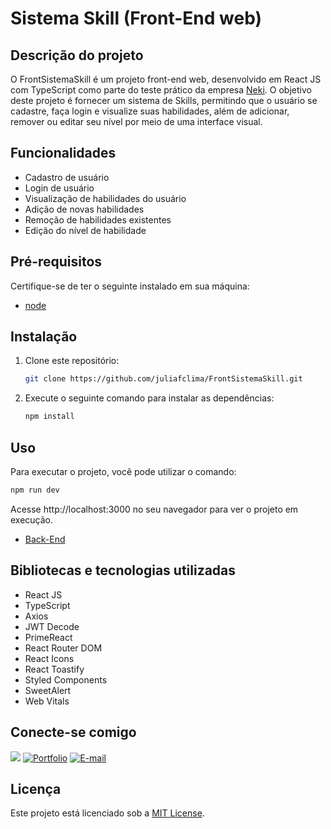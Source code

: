 # Sistema Skill (Front-End web)

## Descrição do projeto

O FrontSistemaSkill é um projeto front-end web, desenvolvido em React JS com TypeScript como parte do teste prático da empresa [Neki](https://neki.com.br/). O objetivo deste projeto é fornecer um sistema de Skills, permitindo que o usuário se cadastre, faça login e visualize suas habilidades, além de adicionar, remover ou editar seu nível por meio de uma interface visual.

## Funcionalidades
- Cadastro de usuário
- Login de usuário
- Visualização de habilidades do usuário
- Adição de novas habilidades
- Remoção de habilidades existentes
- Edição do nível de habilidade

## Pré-requisitos 

Certifique-se de ter o seguinte instalado em sua máquina:

- [node](https://nodejs.org/en/download)

## Instalação

1. Clone este repositório:

   ```bash
   git clone https://github.com/juliafclima/FrontSistemaSkill.git
   ```

2. Execute o seguinte comando para instalar as dependências:

   ```bash
   npm install
   ```

## Uso

Para executar o projeto, você pode utilizar o comando:

```bash
npm run dev
```

Acesse http://localhost:3000 no seu navegador para ver o projeto em execução.

- [Back-End](https://github.com/juliafclima/BackSistemaSkilll)

## Bibliotecas e tecnologias utilizadas
- React JS
- TypeScript
- Axios
- JWT Decode
- PrimeReact
- React Router DOM
- React Icons
- React Toastify
- Styled Components
- SweetAlert
- Web Vitals

## Conecte-se comigo 
<a href="https://www.linkedin.com/in/juliafclima/" target="_blank"><img loading="lazy" src="https://img.shields.io/badge/-LinkedIn-%230077B5?style=for-the-badge&logo=linkedin&logoColor=white" target="_blank"></a> 
[![Portfolio](https://img.shields.io/badge/Portfolio-FF5722?style=for-the-badge&logo=todoist&logoColor=white)](https://projeto-portfolio-ruddy.vercel.app)
[![E-mail](https://img.shields.io/badge/-Email-000?style=for-the-badge&logo=microsoft-outlook&logoColor=007BFF)](mailto:juliafclima@hotmail.com)

## Licença

Este projeto está licenciado sob a [MIT License](https://mit-license.org/).
